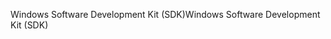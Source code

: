 <span data-ttu-id="b9ebf-101">Windows Software Development Kit (SDK)</span><span class="sxs-lookup"><span data-stu-id="b9ebf-101">Windows Software Development Kit (SDK)</span></span>